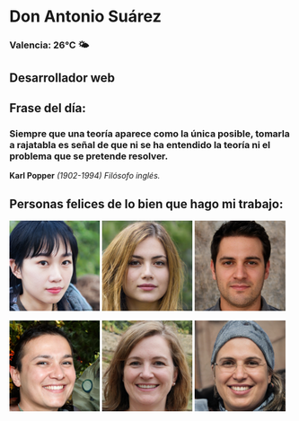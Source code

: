 # Don Antonio Suárez
### Valencia:  26°C 🌤️
## Desarrollador web
## Frase del día:
<!-- START QUOTE -->
### Siempre que una teoría aparece como la única posible, tomarla a rajatabla es señal de que ni se ha entendido la teoría ni el problema que se pretende resolver.
**Karl Popper** *(1902-1994) Filósofo inglés.*
<!-- END QUOTE -->






## Personas felices de lo bien que hago mi trabajo:

<p float="left">
  <img src="src/image_0.png" width="32%" />
  <img src="src/image_1.png" width="32%" /> 
  <img src="src/image_2.png" width="32%" />
</p>
<p float="left">
  <img src="src/image_3.png" width="32%" />
  <img src="src/image_4.png" width="32%" /> 
  <img src="src/image_5.png" width="32%" />
</p>